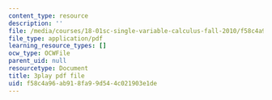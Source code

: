 ```yaml
---
content_type: resource
description: ''
file: /media/courses/18-01sc-single-variable-calculus-fall-2010/f58c4a96ab918fa99d544c021903e1de_BGE3wb7H2PA.pdf
file_type: application/pdf
learning_resource_types: []
ocw_type: OCWFile
parent_uid: null
resourcetype: Document
title: 3play pdf file
uid: f58c4a96-ab91-8fa9-9d54-4c021903e1de
---
```

